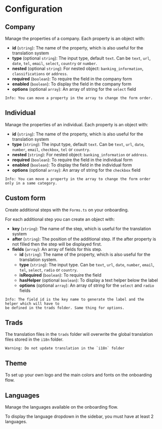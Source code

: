 # Configuration

## Company

Manage the properties of a company. Each property is an object with: 

- **id** (`string`): The name of the property, which is also useful for the translation system
- **type** (optional `string`): The input type, default `text`. Can be `text`, `url`, `date`, `tel`, `email`, `select`, `country` or `number`.
- **nested** (optional `string`): For nested object: `banking_information`, `classifications` or `address`.
- **required** (`boolean`): To require the field in the company form
- **enabled** (`boolean`): To display the field in the company form
- **options** (optional `array`): An array of string for the `select` field

```
Info: You can move a property in the array to change the form order.
```

## Individual

Manage the properties of an individual. Each property is an object with:

- **id** (`string`): The name of the property, which is also useful for the translation system
- **type** (`string`): The input type, default `text`. Can be `text`, `url`, `date`, `number`, `email`, `checkbox`, `tel` or `country`.
- **nested** (`string`): For nested object: `banking_information` or `address`.
- **required** (`boolean`): To require the field in the individual form
- **enabled** (`boolean`): To display the field in the individual form
- **options** (optional `array`): An array of string for the `checkbox` field


```
Info: You can move a property in the array to change the form order only in a same category.
```

## Custom form

Create additional steps with the `Forms.ts` on your onboarding.

For each additional step you can create an object with:

- **key** (`string`): The name of the step, which is useful for the translation system
- **after** (`string`): The position of the additional step. If the after property is not filled then the step will be displayed first.
- **fields** (`array`): An array of fields for this step.
  - **id** (`string`): The name of the property, which is also useful for the translation system.
  - **type** (`string`): The input type. Can be `text`, `url`, `date`, `number`, `email`, `tel`, `select`, `radio` or `country`.
  - **isRequired** (`boolean`): To require the field
  - **hasHelper** (optional `boolean`): To display a text helper below the label
  - **options** (optional `array`): An array of string for the `select` and `radio` fields

```
Info: The field id is the key name to generate the label and the helper which will have to 
be defined in the trads folder. Same thing for options.
```

## Trads

The translation files in the `trads` folder will overwrite the global translation files stored in the `i18n` folder.

```
Warning: Do not update translation in the `i18n` folder
```

## Theme

To set up your own logo and the main colors and fonts on the onboarding flow.

## Languages

Manage the languages available on the onboarding flow.

To display the language dropdown in the sidebar, you must have at least 2 languages.